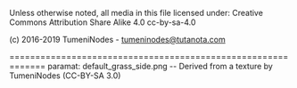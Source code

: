 Unless otherwise noted, all media in this file licensed under:
Creative Commons Attribution Share Alike 4.0 	cc-by-sa-4.0

(c) 2016-2019 TumeniNodes - tumeninodes@tutanota.com

=============================================================
paramat:
default_grass_side.png -- Derived from a texture by TumeniNodes (CC-BY-SA 3.0)
